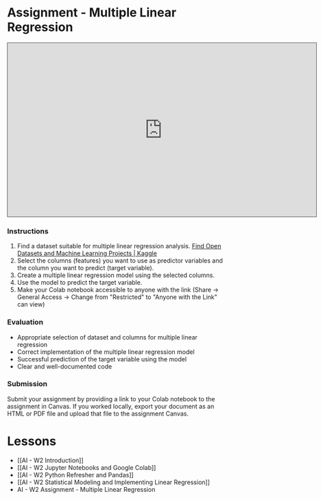 
# Assignment - Multiple Linear Regression

<iframe src="https://egator.hosted.panopto.com/Panopto/Pages/Embed.aspx?id=1eb1e8a7-d650-4e3a-8eb8-b14a005b8b26&autoplay=false&offerviewer=true&showtitle=true&showbrand=true&captions=false&interactivity=all" height="405" width="720" style="border: 1px solid #464646;" allowfullscreen allow="autoplay" aria-label="Panopto Embedded Video Player" aria-description="Multiple Linear Regression Assignment" ></iframe>

### Instructions
1. Find a dataset suitable for multiple linear regression analysis. [Find Open Datasets and Machine Learning Projects | Kaggle](https://www.kaggle.com/datasets?sort=votes&tags=13405-Linear+Regression)
2. Select the columns (features) you want to use as predictor variables and the column you want to predict (target variable).
3. Create a multiple linear regression model using the selected columns.
4. Use the model to predict the target variable.
5. Make your Colab notebook accessible to anyone with the link (Share -> General Access -> Change from "Restricted" to "Anyone with the Link" can view)
### Evaluation
- Appropriate selection of dataset and columns for multiple linear regression
- Correct implementation of the multiple linear regression model
- Successful prediction of the target variable using the model
- Clear and well-documented code

### Submission
Submit your assignment by providing a link to your Colab notebook to the assignment in Canvas. If you worked locally, export your document as an HTML or PDF file and upload that file to the assignment Canvas.

# Lessons
- [[AI - W2 Introduction]]
- [[AI - W2 Jupyter Notebooks and Google Colab]]
- [[AI - W2 Python Refresher and Pandas]]
- [[AI - W2 Statistical Modeling and Implementing Linear Regression]]
- AI - W2 Assignment - Multiple Linear Regression